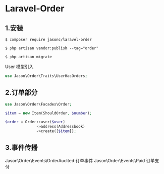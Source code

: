 # Laravel-Order

## 1.安装
```
$ composer require jasonc/laravel-order
```
```
$ php artisan vendor:publish --tag="order"
```
```
$ php artisan migrate
```
User 模型引入
```php
use Jason\Order\Traits\UserHasOrders;
```
## 2.订单部分

```php
use Jason\Order\Facades\Order;

$item = new Item(ShouldOrder, $number);

$order = Order::user($user)
              ->address(Addressbook)
              ->create([$item]);
```

## 3.事件传播

Jason\Order\Events\OrderAudited 订单事件
Jason\Order\Events\Paid 订单支付


